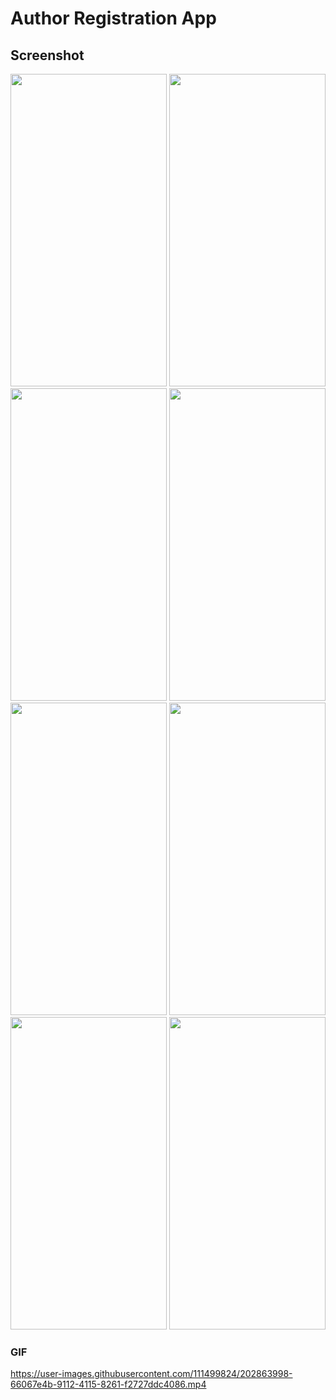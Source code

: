 # Author Registration App

## Screenshot
<img src="https://user-images.githubusercontent.com/111499824/202806343-2656ea45-9762-4e2a-9e55-77814ad5ed55.jpg" width="250" height="500" /> <img src="https://user-images.githubusercontent.com/111499824/202806386-7148c33f-13f0-4ddd-bf40-80a86edb449a.jpg" width="250" height="500" />
<img src="https://user-images.githubusercontent.com/111499824/202806418-32b1f149-41af-43f8-ba75-6d6b4ade45b8.jpg" width="250" height="500" />
<img src="https://user-images.githubusercontent.com/111499824/202806436-8e83ea4a-4916-402b-b83b-8c6840f653ea.jpg" width="250" height="500" />
<img src="https://user-images.githubusercontent.com/111499824/202806469-95146cd1-c725-42d1-8005-61b2b09f0617.jpg" width="250" height="500" />
<img src="https://user-images.githubusercontent.com/111499824/202806508-54bff3c9-628f-4fbd-a3a8-eccb7da9a177.jpg" width="250" height="500" />
<img src="https://user-images.githubusercontent.com/111499824/202806556-108a172c-7717-40a9-95f7-ee25762f630c.jpg" width="250" height="500" />
<img src="https://user-images.githubusercontent.com/111499824/202806386-7148c33f-13f0-4ddd-bf40-80a86edb449a.jpg" width="250" height="500" />

### GIF
https://user-images.githubusercontent.com/111499824/202863998-66067e4b-9112-4115-8261-f2727ddc4086.mp4

